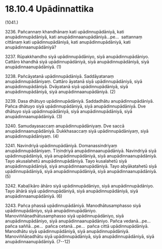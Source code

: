 # 18.10.4 Upādinnattika

(1041.)

3236\. Pañcannaṃ khandhānaṃ kati upādinnupādāniyā, kati anupādinnupādāniyā, kati anupādinnaanupādāniyā…pe…  sattannaṃ cittānaṃ kati upādinnupādāniyā, kati anupādinnupādāniyā, kati anupādinnaanupādāniyā?

3237\. Rūpakkhandho siyā upādinnupādāniyo, siyā anupādinnupādāniyo. Cattāro khandhā siyā upādinnupādāniyā, siyā anupādinnupādāniyā, siyā anupādinnaanupādāniyā. (1)

3238\. Pañcāyatanā upādinnupādāniyā. Saddāyatanaṃ anupādinnupādāniyaṃ. Cattāro āyatanā siyā upādinnupādāniyā, siyā anupādinnupādāniyā. Dvāyatanā siyā upādinnupādāniyā, siyā anupādinnupādāniyā, siyā anupādinnaanupādāniyā. (2)

3239\. Dasa dhātuyo upādinnupādāniyā. Saddadhātu anupādinnupādāniyā. Pañca dhātuyo siyā upādinnupādāniyā, siyā anupādinnupādāniyā. Dve dhātuyo siyā upādinnupādāniyā, siyā anupādinnupādāniyā, siyā anupādinnaanupādāniyā. (3)

3240\. Samudayasaccaṃ anupādinnupādāniyaṃ. Dve saccā anupādinnaanupādāniyā. Dukkhasaccaṃ siyā upādinnupādāniyaṃ, siyā anupādinnupādāniyaṃ. (4)

3241\. Navindriyā upādinnupādāniyā. Domanassindriyaṃ anupādinnupādāniyaṃ. Tīṇindriyā anupādinnaanupādāniyā. Navindriyā siyā upādinnupādāniyā, siyā anupādinnupādāniyā, siyā anupādinnaanupādāniyā. Tayo akusalahetū anupādinnupādāniyā. Tayo kusalahetū siyā anupādinnupādāniyā, siyā anupādinnaanupādāniyā. Tayo abyākatahetū siyā upādinnupādāniyā, siyā anupādinnupādāniyā, siyā anupādinnaanupādāniyā. (5)

3242\. Kabaḷīkāro āhāro siyā upādinnupādāniyo, siyā anupādinnupādāniyo. Tayo āhārā siyā upādinnupādāniyā, siyā anupādinnupādāniyā, siyā anupādinnaanupādāniyā. (6)

3243\. Pañca phassā upādinnupādāniyā. Manodhātusamphasso siyā upādinnupādāniyo, siyā anupādinnupādāniyo. Manoviññāṇadhātusamphasso siyā upādinnupādāniyo, siyā anupādinnupādāniyo, siyā anupādinnaanupādāniyo. Pañca vedanā…pe…  pañca saññā…pe…  pañca cetanā…pe…  pañca cittā upādinnupādāniyā. Manodhātu siyā upādinnupādāniyā, siyā anupādinnupādāniyā. Manoviññāṇadhātu siyā upādinnupādāniyā, siyā anupādinnupādāniyā, siyā anupādinnaanupādāniyā. (7--12)
